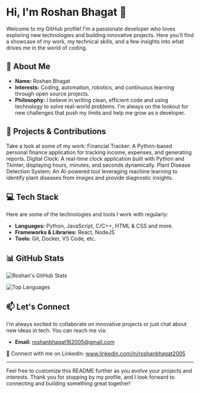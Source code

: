 # Hi, I'm Roshan Bhagat 👋

Welcome to my GitHub profile! I'm a passionate developer who loves exploring new technologies and building innovative projects. Here you'll find a showcase of my work, my technical skills, and a few insights into what drives me in the world of coding.

## 🔭 About Me

- **Name:** Roshan Bhagat  
- **Interests:** Coding, automation, robotics, and continuous learning through open source projects.
- **Philosophy:** I believe in writing clean, efficient code and using technology to solve real-world problems. I'm always on the lookout for new challenges that push my limits and help me grow as a developer.

## 🚀 Projects & Contributions

Take a look at some of my work:
Financial Tracker: A Python-based personal finance application for tracking income, expenses, and generating reports.
Digital Clock: A real-time clock application built with Python and Tkinter, displaying hours, minutes, and seconds dynamically.
Plant Disease Detection System: An AI-powered tool leveraging machine learning to identify plant diseases from images and provide diagnostic insights.

## 💻 Tech Stack

Here are some of the technologies and tools I work with regularly:

- **Languages:** Python, JavaScript, C/C++, HTML & CSS and more.
- **Frameworks & Libraries:** React, NodeJS
- **Tools:** Git, Docker, VS Code, etc.

## 📊 GitHub Stats

![Roshan's GitHub Stats](https://github-readme-stats.vercel.app/api?username=roshanbhagat05&show_icons=true)

![Top Languages](https://github-readme-stats.vercel.app/api/top-langs/?username=roshanbhagat05&layout=compact)

## 📫 Let's Connect

I'm always excited to collaborate on innovative projects or just chat about new ideas in tech. You can reach me via:

- **Email:** roshanbhagat162005@gmail.com

📌 Connect with me on LinkedIn: www.linkedin.com/in/roshanbhagat2005

---

Feel free to customize this README further as you evolve your projects and interests. Thank you for stopping by my profile, and I look forward to connecting and building something great together!
